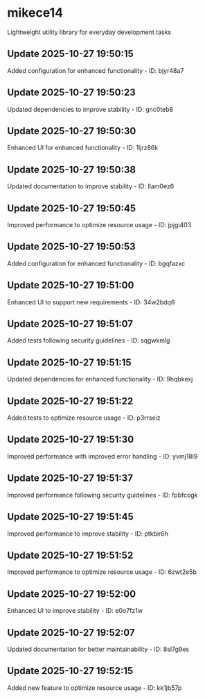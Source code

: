 # mikece14
Lightweight utility library for everyday development tasks

## Update 2025-10-27 19:50:15
Added configuration for enhanced functionality - ID: bjyr48a7


## Update 2025-10-27 19:50:23
Updated dependencies to improve stability - ID: gnc0teb8


## Update 2025-10-27 19:50:30
Enhanced UI for enhanced functionality - ID: 1ljrz86k


## Update 2025-10-27 19:50:38
Updated documentation to improve stability - ID: llam0ez6


## Update 2025-10-27 19:50:45
Improved performance to optimize resource usage - ID: jpjgi403


## Update 2025-10-27 19:50:53
Added configuration for enhanced functionality - ID: bgqfazxc


## Update 2025-10-27 19:51:00
Enhanced UI to support new requirements - ID: 34w2bdq6


## Update 2025-10-27 19:51:07
Added tests following security guidelines - ID: sqgwkmlg


## Update 2025-10-27 19:51:15
Updated dependencies for enhanced functionality - ID: 9hqbkexj


## Update 2025-10-27 19:51:22
Added tests to optimize resource usage - ID: p3rrseiz


## Update 2025-10-27 19:51:30
Improved performance with improved error handling - ID: yvmj18l9


## Update 2025-10-27 19:51:37
Improved performance following security guidelines - ID: fpbfcogk


## Update 2025-10-27 19:51:45
Improved performance to improve stability - ID: ptkbir6h


## Update 2025-10-27 19:51:52
Improved performance to optimize resource usage - ID: 6zwt2e5b


## Update 2025-10-27 19:52:00
Enhanced UI to improve stability - ID: e0o7fz1w


## Update 2025-10-27 19:52:07
Updated documentation for better maintainability - ID: 8sl7g9es


## Update 2025-10-27 19:52:15
Added new feature to optimize resource usage - ID: kk1jb57p


